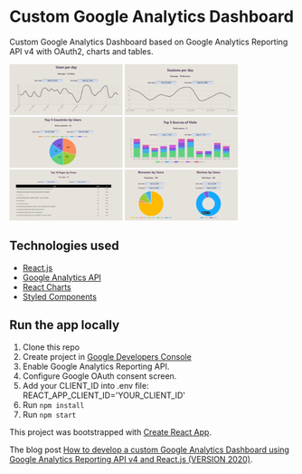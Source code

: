 # Custom Google Analytics Dashboard

Custom Google Analytics Dashboard based on Google Analytics Reporting API v4 with OAuth2, charts and tables.

<p float="left">
    <img src="src/assets/images/users.JPG" alt="users visits" width="200" height="90"/>
    <img src="src/assets/images/sessions.JPG" alt="users sessions" width="200" height="90"/>
    <img src="src/assets/images/countries.JPG" alt="countries" width="200" height="90"/>
    <img src="src/assets/images/sources.JPG" alt="sources" width="200" height="90"/>
    <img src="src/assets/images/pages.JPG" alt="pageviews" width="200" height="90"/>
    <img src="src/assets/images/browsers-devices.JPG" alt="browsers and devices" width="200" height="90"/>
</p>

## Technologies used

- [React.js](https://reactjs.org/)
- [Google Analytics API](https://developers.google.com/analytics/devguides/reporting/core/v4)
- [React Charts](https://github.com/jerairrest/react-chartjs-2)
- [Styled Components](https://styled-components.com/)

## Run the app locally

1. Clone this repo
2. Create project in [Google Developers Console](https://console.developers.google.com/)
3. Enable Google Analytics Reporting API.
4. Configure Google OAuth consent screen.
5. Add your CLIENT_ID into .env file:
   REACT_APP_CLIENT_ID='YOUR_CLIENT_ID'
6. Run `npm install`
7. Run `npm start`

This project was bootstrapped with [Create React App](https://github.com/facebook/create-react-app).

The blog post [How to develop a custom Google Analytics Dashboard using Google Analytics Reporting API v4 and React.js (VERSION 2020)](https://ramonak.io/posts/react-google-analytics-dashboard).

